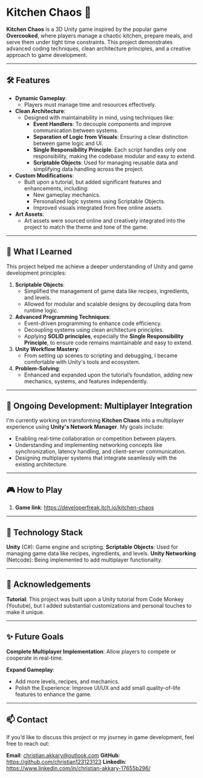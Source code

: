 # Kitchen Chaos 🍳

**Kitchen Chaos** is a 3D Unity game inspired by the popular game **Overcooked**, where players manage a chaotic kitchen, prepare meals, and serve them under tight time constraints. This project demonstrates advanced coding techniques, clean architecture principles, and a creative approach to game development.

---

## 🛠 Features

- **Dynamic Gameplay**:
  - Players must manage time and resources effectively.
- **Clean Architecture**:
  - Designed with maintainability in mind, using techniques like:
    - **Event Handlers**: To decouple components and improve communication between systems.
    - **Separation of Logic from Visuals**: Ensuring a clear distinction between game logic and UI.
    - **Single Responsibility Principle**: Each script handles only one responsibility, making the codebase modular and easy to extend.
    - **Scriptable Objects**: Used for managing reusable data and simplifying data handling across the project.
- **Custom Modifications**:
  - Built upon a tutorial, but added significant features and enhancements, including:
    - New gameplay mechanics.
    - Personalized logic systems using Scriptable Objects.
    - Improved visuals integrated from free online assets.
- **Art Assets**:
  - Art assets were sourced online and creatively integrated into the project to match the theme and tone of the game.

---

## 🚀 What I Learned

This project helped me achieve a deeper understanding of Unity and game development principles:

1. **Scriptable Objects**:
   - Simplified the management of game data like recipes, ingredients, and levels.
   - Allowed for modular and scalable designs by decoupling data from runtime logic.
2. **Advanced Programming Techniques**:
   - Event-driven programming to enhance code efficiency.
   - Decoupling systems using clean architecture principles.
   - Applying **SOLID principles**, especially the **Single Responsibility Principle**, to ensure code remains maintainable and easy to extend.
3. **Unity Workflow Mastery**:
   - From setting up scenes to scripting and debugging, I became comfortable with Unity's tools and ecosystem.
4. **Problem-Solving**:
   - Enhanced and expanded upon the tutorial’s foundation, adding new mechanics, systems, and features independently.

---

## 🔧 Ongoing Development: Multiplayer Integration

I'm currently working on transforming **Kitchen Chaos** into a multiplayer experience using **Unity's Network Manager**. My goals include:

- Enabling real-time collaboration or competition between players.
- Understanding and implementing networking concepts like synchronization, latency handling, and client-server communication.
- Designing multiplayer systems that integrate seamlessly with the existing architecture.

---

## 🎮 How to Play

1. **Game link**:
   https://developerfreak.itch.io/kitchen-chaos

---

## 🧰 Technology Stack

**Unity** (C#): Game engine and scripting.
**Scriptable Objects**: Used for managing game data like recipes, ingredients, and levels.
**Unity Networking** (Netcode): Being implemented to add multiplayer functionality.

---

## 🙏 Acknowledgements

**Tutorial**: This project was built upon a Unity tutorial from Code Monkey (Youtube), but I added substantial customizations and personal touches to make it unique.

---

## ✨ Future Goals

**Complete Multiplayer Implementation**: Allow players to compete or cooperate in real-time.

**Expand Gameplay**:

- Add more levels, recipes, and mechanics.
- Polish the Experience: Improve UI/UX and add small quality-of-life features to enhance the game.

---

## 📫 Contact

If you’d like to discuss this project or my journey in game development, feel free to reach out:

**Email**: christian.akkary@outlook.com
**GitHub**: https://github.com/christian123123123
**LinkedIn**: https://www.linkedin.com/in/christian-akkary-17655b296/
